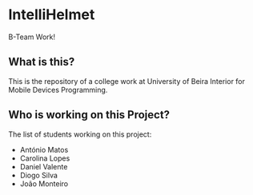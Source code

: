 # IntelliHelmet
B-Team Work!

## What is this?
This is the repository of a college work at University of Beira Interior for Mobile Devices Programming.

## Who is working on this Project?
The list of students working on this project:
  - António Matos
  - Carolina Lopes
  - Daniel Valente
  - Diogo Silva
  - João Monteiro
